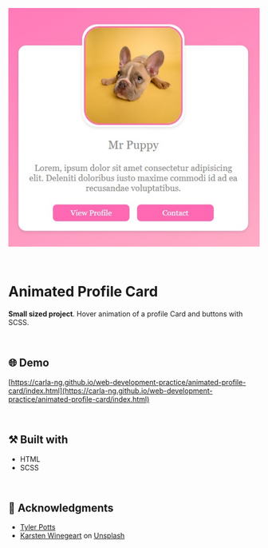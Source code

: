 <p align="center">
  <img src="https://github.com/carla-ng/web-development-practice/blob/main/animated-profile-card/assets/readme_image_1.jpg?raw=true" alt="Profile Card">
</p>

<br>

# Animated Profile Card
**Small sized project**. Hover animation of a profile Card and buttons with SCSS.

<br>

## :globe_with_meridians: Demo
[https://carla-ng.github.io/web-development-practice/animated-profile-card/index.html](https://carla-ng.github.io/web-development-practice/animated-profile-card/index.html)

<br>

## :hammer_and_pick: Built with
* HTML
* SCSS

<br>

## :clap: Acknowledgments
* [Tyler Potts](https://tylerpotts.co.uk/)
* [Karsten Winegeart](https://unsplash.com/@karsten116?utm_source=unsplash&utm_medium=referral&utm_content=creditCopyText) on [Unsplash](https://unsplash.com/s/photos/pet?utm_source=unsplash&utm_medium=referral&utm_content=creditCopyText)
